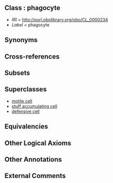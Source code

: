 
## Class : phagocyte

 * *IRI* = http://purl.obolibrary.org/obo/CL_0000234
 * *Label* = phagocyte

## Synonyms


## Cross-references


## Subsets


## Superclasses

 * [motile cell](../../CL/19/CL_0000219.md)
 * [stuff accumulating cell](../../CL/25/CL_0000325.md)
 * [defensive cell](../../CL/73/CL_0000473.md)

## Equivalencies


## Other Logical Axioms


## Other Annotations


## External Comments

